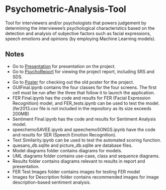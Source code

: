 # Psychometric-Analysis-Tool
Tool for interviewers and/or psychologists that powers judgement by determining the interviewee’s psychological characteristics based on the detection and analysis of subjective factors such as facial expressions, speech emotions and opinions (by employing Machine Learning models).

## Notes
* Go to [Presentation](https://github.com/ApurvaBhargava/Psychometric-Analysis-Tool/blob/master/Documents/FYP%20Presentation.pdf) for presentation on the project.
* Go to [PsychoReport](https://github.com/ApurvaBhargava/Psychometric-Analysis-Tool/blob/master/Documents/PsychoReport.pdf) for viewing the project report, including SRS and SDS.
* Go to [Poster](https://github.com/ApurvaBhargava/Psychometric-Analysis-Tool/blob/master/Documents/Old%20Poster.pdf) for checking out the old poster for the project.
* GUIFinal.ipynb contains the four classes for the four screens. The first cell must be run after the three that follow it to launch the application.
* FER Final.ipynb has the code and results for FER (Facial Expression Recognition) model, and FER_tests.ipynb can be used to test the model. (fer2013.csv file is not included in the repository as its size exceeds 200MB)
* Sentiment Final.ipynb has the code and results for Sentiment Analysis model.
* speechemoSAVEE.ipynb and speechemoSONGS.ipynb have the code and results for SER (Speech Emotion Recognition).
* Text Similarity.ipynb can be used to test the automated scoring function.
* quesans_db.sqlite and picture_db.sqlite are database files.
* Model diagrams folder contains diagrams for models.
* UML diagrams folder contains use-case, class and sequence diagrams.
* Results folder contains diagrams relevant to results in report and presentation.
* FER Test Images folder contains images for testing FER model
* Images for Description folder contains recommended images for image description-based sentiment analysis.
